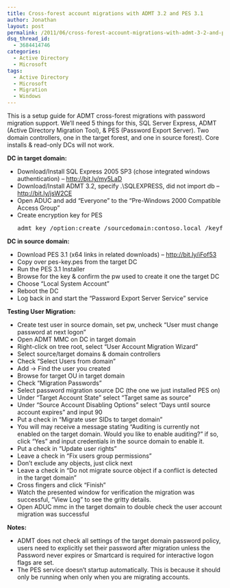 ```yaml
---
title: Cross-forest account migrations with ADMT 3.2 and PES 3.1
author: Jonathan
layout: post
permalink: /2011/06/cross-forest-account-migrations-with-admt-3-2-and-pes-3-1/
dsq_thread_id:
  - 3684414746
categories:
  - Active Directory
  - Microsoft
tags:
  - Active Directory
  - Microsoft
  - Migration
  - Windows
---
```

This is a setup guide for ADMT cross-forest migrations with password migration support. We&#8217;ll need 5 things for this, SQL Server Express, ADMT (Active Directory Migration Tool), & PES (Password Export Server). Two domain controllers, one in the target forest, and one in source forest). Core installs & read-only DCs will not work.

**DC in target domain:**

  * Download/Install SQL Express 2005 SP3 (chose integrated windows authentication) &#8211; <http://bit.ly/my5LaD>
  * Download/Install ADMT 3.2, specify .\SQLEXPRESS, did not import db &#8211; <http://bit.ly/jsW2CE>
  * Open ADUC and add &#8220;Everyone&#8221; to the &#8220;Pre-Windows 2000 Compatible Access Group&#8221;
  * Create encryption key for PES 
    <pre>admt key /option:create /sourcedomain:contoso.local /keyfile:c:\tmp\pes-key /keypassword:SOMEPASSWORDGOESHERE</pre>

**DC in source domain:**

  * Download PES 3.1 (x64 links in related downloads) &#8211; <http://bit.ly/iFof53>
  * Copy over pes-key.pes from the target DC
  * Run the PES 3.1 Installer
  * Browse for the key & confirm the pw used to create it one the target DC
  * Choose &#8220;Local System Account&#8221;
  * Reboot the DC
  * Log back in and start the &#8220;Password Export Server Service&#8221; service

**Testing User Migration:**

  * Create test user in source domain, set pw, uncheck &#8220;User must change password at next logon&#8221;
  * Open ADMT MMC on DC in target domain
  * Right-click on tree root, select &#8220;User Account Migration Wizard&#8221;
  * Select source/target domains & domain controllers
  * Check &#8220;Select Users from domain&#8221;
  * Add -> Find the user you created
  * Browse for target OU in target domain
  * Check &#8220;Migration Passwords&#8221;
  * Select password migration source DC (the one we just installed PES on)
  * Under &#8220;Target Account State&#8221; select &#8220;Target same as source&#8221;
  * Under &#8220;Source Account Disabling Options&#8221; select &#8220;Days until source account expires&#8221; and input 90
  * Put a check in &#8220;Migrate user SIDs to target domain&#8221;
  * You will may receive a message stating &#8220;Auditing is currently not enabled on the target domain. Would you like to enable auditing?&#8221; if so, click &#8220;Yes&#8221; and input credentials in the source domain to enable it.
  * Put a check in &#8220;Update user rights&#8221;
  * Leave a check in &#8220;Fix users group permissions&#8221;
  * Don&#8217;t exclude any objects, just click next
  * Leave a check in &#8220;Do not migrate source object if a conflict is detected in the target domain&#8221;
  * Cross fingers and click &#8220;Finish&#8221;
  * Watch the presented window for verification the migration was successful, &#8220;View Log&#8221; to see the gritty details.
  * Open ADUC mmc in the target domain to double check the user account migration was successful

**Notes:**

  * ADMT does not check all settings of the target domain password policy, users need to explicitly set their password after migration unless the Password never expires or Smartcard is required for interactive logon flags are set.
  * The PES service doesn&#8217;t startup automatically. This is because it should only be running when only when you are migrating accounts.